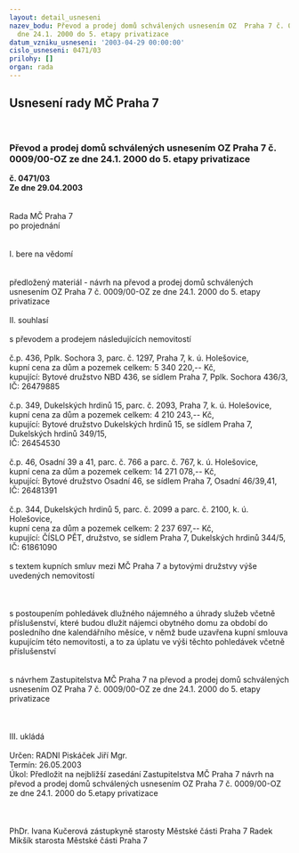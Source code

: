 ```yaml
---
layout: detail_usneseni
nazev_bodu: Převod a prodej domů schválených usnesením OZ  Praha 7 č. 0009/00-OZ ze
  dne 24.1. 2000 do 5. etapy privatizace
datum_vzniku_usneseni: '2003-04-29 00:00:00'
cislo_usneseni: 0471/03
prilohy: []
organ: rada
---
```

<div id="ucUsn_pList" class="usn">
	<span><h2>Usnesení rady MČ Praha 7 </h2>
<br></span><div class="standBody">
<span><h3>Převod a prodej domů schválených usnesením OZ  Praha 7 č. 0009/00-OZ ze dne 24.1. 2000 do 5. etapy privatizace</h3></span><div class="center">
		<strong>č. 0471/03</strong><br>
	</div>
<div class="center">
		<strong>Ze dne 29.04.2003</strong><br><br>
	</div>
<br>Rada MČ Praha 7<br>po projednání<br><br><br>I.	bere na vědomí<br><br> <br>předložený materiál - návrh na převod a prodej domů schválených usnesením OZ Praha 7 č. 0009/00-OZ ze dne 24.1. 2000 do 5. etapy privatizace<br><br>II.	souhlasí <br><br>s převodem a prodejem následujících nemovitostí<br><br>č.p. 436, Pplk. Sochora 3,  parc. č. 1297,  Praha 7, k. ú. Holešovice, <br>kupní cena za dům a pozemek celkem: 5 340 220,-- Kč,<br>kupující: Bytové družstvo NBD 436,  se sídlem Praha 7, Pplk. Sochora 436/3,<br>IČ: 26479885<br><br>č.p. 349, Dukelských hrdinů 15, parc. č. 2093, Praha 7, k. ú. Holešovice,<br>kupní cena za dům a pozemek celkem: 4 210 243,-- Kč,<br>kupující: Bytové družstvo Dukelských hrdinů 15, se sídlem Praha 7, Dukelských hrdinů 349/15,<br>IČ: 26454530<br><br>č.p. 46, Osadní 39 a 41, parc. č. 766 a parc. č. 767, k. ú. Holešovice,<br>kupní cena za dům a pozemek celkem: 14 271 078,-- Kč,<br>kupující: Bytové družstvo Osadní 46, se sídlem Praha 7, Osadní 46/39,41,<br>IČ: 26481391<br><br>č.p. 344, Dukelských hrdinů 5, parc. č. 2099 a parc. č. 2100, k. ú. Holešovice,<br>kupní cena za dům a pozemek celkem: 2 237 697,-- Kč,<br>kupující: ČÍSLO PĚT, družstvo, se sídlem Praha 7, Dukelských hrdinů 344/5,<br>IČ: 61861090<br><br>s textem kupních smluv mezi MČ Praha 7 a bytovými družstvy výše uvedených nemovitostí<br><br><br><br>s postoupením pohledávek dlužného nájemného a úhrady služeb včetně příslušenství, které budou dlužit nájemci obytného domu za období do posledního dne kalendářního měsíce, v němž bude uzavřena kupní smlouva kupujícím této nemovitosti, a to za úplatu ve výši těchto pohledávek včetně příslušenství<br><br><br>s návrhem Zastupitelstva MČ Praha 7 na převod a prodej domů schválených usnesením OZ Praha 7 č. 0009/00-OZ ze dne 24.1. 2000 do 5. etapy privatizace<br><br><br><br>III.	ukládá <br> <br>Určen:	RADNI Piskáček Jiří Mgr.<br>Termín: 26.05.2003<br>Úkol:	Předložit na nejbližší zasedání Zastupitelstva MČ Praha 7 návrh na převod a prodej domů schválených usnesením OZ Praha 7 č. 0009/00-OZ ze dne 24.1. 2000 do 5.etapy privatizace<br> <br><br>	<br>PhDr. Ivana Kučerová zástupkyně starosty Městské části Praha 7	 Radek Mikšík starosta Městské části Praha 7<br>	<br><br>
</div>
</div>